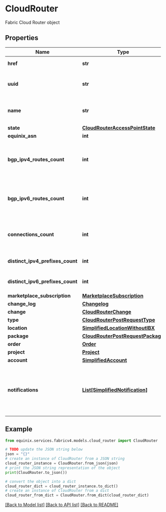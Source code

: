 # CloudRouter

Fabric Cloud Router object

## Properties

Name | Type | Description | Notes
------------ | ------------- | ------------- | -------------
**href** | **str** | Cloud Routers URI | [optional] [readonly] 
**uuid** | **str** | Equinix-assigned access point identifier | [optional] 
**name** | **str** | Customer-provided Cloud Router name | [optional] 
**state** | [**CloudRouterAccessPointState**](CloudRouterAccessPointState.md) |  | [optional] 
**equinix_asn** | **int** | Equinix ASN | [optional] 
**bgp_ipv4_routes_count** | **int** | Access point used and maximum number of IPv4 BGP routes | [optional] 
**bgp_ipv6_routes_count** | **int** | Access point used and maximum number of IPv6 BGP routes | [optional] 
**connections_count** | **int** | Number of connections associated with this Access point | [optional] 
**distinct_ipv4_prefixes_count** | **int** | Number of distinct ipv4 routes | [optional] 
**distinct_ipv6_prefixes_count** | **int** | Number of distinct ipv6 routes | [optional] 
**marketplace_subscription** | [**MarketplaceSubscription**](MarketplaceSubscription.md) |  | [optional] 
**change_log** | [**Changelog**](Changelog.md) |  | [optional] 
**change** | [**CloudRouterChange**](CloudRouterChange.md) |  | [optional] 
**type** | [**CloudRouterPostRequestType**](CloudRouterPostRequestType.md) |  | [optional] 
**location** | [**SimplifiedLocationWithoutIBX**](SimplifiedLocationWithoutIBX.md) |  | [optional] 
**package** | [**CloudRouterPostRequestPackage**](CloudRouterPostRequestPackage.md) |  | [optional] 
**order** | [**Order**](Order.md) |  | [optional] 
**project** | [**Project**](Project.md) |  | [optional] 
**account** | [**SimplifiedAccount**](SimplifiedAccount.md) |  | [optional] 
**notifications** | [**List[SimplifiedNotification]**](SimplifiedNotification.md) | Preferences for notifications on connection configuration or status changes | [optional] 

## Example

```python
from equinix.services.fabricv4.models.cloud_router import CloudRouter

# TODO update the JSON string below
json = "{}"
# create an instance of CloudRouter from a JSON string
cloud_router_instance = CloudRouter.from_json(json)
# print the JSON string representation of the object
print(CloudRouter.to_json())

# convert the object into a dict
cloud_router_dict = cloud_router_instance.to_dict()
# create an instance of CloudRouter from a dict
cloud_router_from_dict = CloudRouter.from_dict(cloud_router_dict)
```
[[Back to Model list]](../README.md#documentation-for-models) [[Back to API list]](../README.md#documentation-for-api-endpoints) [[Back to README]](../README.md)


